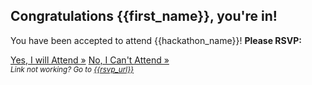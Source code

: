 ## Congratulations {{first_name}}, you're in!

You have been accepted to attend {{hackathon_name}}! **Please RSVP:**

<p>
  <a href="{{accept_rsvp_url}}" class="button" target="_blank" rel="noopener">Yes, I will Attend &raquo;</a>
  <a href="{{deny_rsvp_url}}" class="button" target="_blank" rel="noopener">No, I Can't Attend &raquo;</a>
  <br>
  <small><i>Link not working? Go to <a href="{{rsvp_url}}" target="_blank" rel="noopener">{{rsvp_url}}</a></i></small>
</p>
